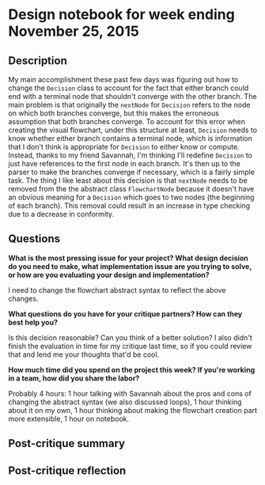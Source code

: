 # Design notebook for week ending November 25, 2015

## Description

My main accomplishment these past few days was figuring out how to change the `Decision` class
to account for the fact that either branch could end with a terminal node
that shouldn't converge with the other branch.
The main problem is that originally the `nextNode` for `Decision` refers to the node
on which both branches converge, but this makes the erroneous assumption
that both branches converge. To account for this error when creating the visual flowchart,
under this structure at least, `Decision` needs to know whether either branch contains a terminal node,
which is information that I don't think is appropriate for `Decision` to either know or compute.
Instead, thanks to my friend Savannah, I'm thinking I'll redefine `Decision`
to just have references to the first node in each branch.
It's then up to the parser to make the branches converge if necessary,
which is a fairly simple task. The thing I like least about this decision
is that `nextNode` needs to be removed from the the abstract class `FlowchartNode`
because it doesn't have an obvious meaning for a `Decision`
which goes to two nodes (the beginning of each branch).
This removal could result in an increase in type checking due to a decrease in conformity.

## Questions

**What is the most pressing issue for your project? What design decision do
you need to make, what implementation issue are you trying to solve, or how
are you evaluating your design and implementation?**

I need to change the flowchart abstract syntax to reflect the above changes.

**What questions do you have for your critique partners? How can they best help
you?**

Is this decision reasonable? Can you think of a better solution?
I also didn't finish the evaluation in time for my critique last time,
so if you could review that and lend me your thoughts that'd be cool.

**How much time did you spend on the project this week? If you're working in a
team, how did you share the labor?**

Probably 4 hours: 1 hour talking with Savannah about the pros and cons of changing the abstract syntax
(we also discussed loops), 1 hour thinking about it on my own,
1 hour thinking about making the flowchart creation part more extensible, 1 hour on notebook.

## Post-critique summary

## Post-critique reflection
